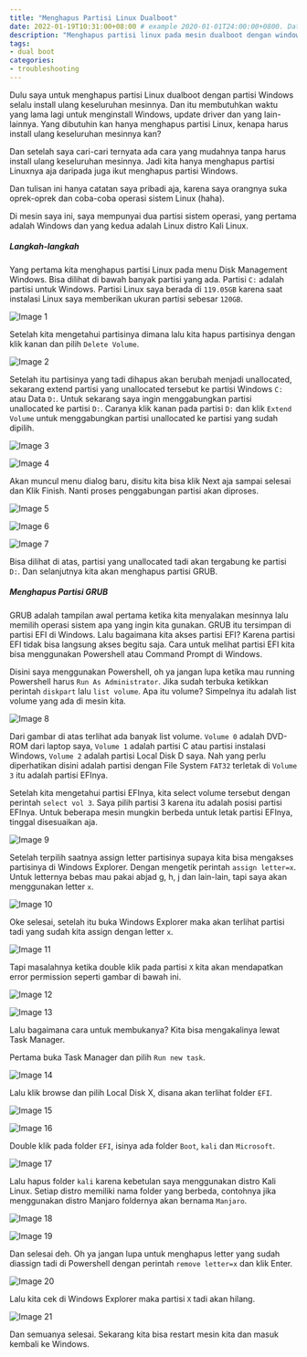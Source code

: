 ```yaml
---
title: "Menghapus Partisi Linux Dualboot"
date: 2022-01-19T10:31:00+08:00 # example 2020-01-01T24:00:00+0800. Date should be the current time! you need insert it manually.
description: "Menghapus partisi linux pada mesin dualboot dengan windows"
tags:
- dual boot
categories:
- troubleshooting
---
```


Dulu saya untuk menghapus partisi Linux dualboot dengan partisi Windows selalu install ulang keseluruhan mesinnya. Dan itu membutuhkan waktu yang lama lagi untuk menginstall Windows, update driver dan yang lain-lainnya. Yang dibutuhin kan hanya menghapus partisi Linux, kenapa harus install ulang keseluruhan mesinnya kan?

Dan setelah saya cari-cari ternyata ada cara yang mudahnya tanpa harus install ulang keseluruhan mesinnya. Jadi kita hanya menghapus partisi Linuxnya aja daripada juga ikut menghapus partisi Windows.

Dan tulisan ini hanya catatan saya pribadi aja, karena saya orangnya suka oprek-oprek dan coba-coba operasi sistem Linux (haha).

Di mesin saya ini, saya mempunyai dua partisi sistem operasi, yang pertama adalah Windows dan yang kedua adalah Linux distro Kali Linux.

##### Langkah-langkah

Yang pertama kita menghapus partisi Linux pada menu Disk Management Windows. Bisa dilihat di bawah banyak partisi yang ada. Partisi `C:` adalah partisi untuk Windows. Partisi Linux saya berada di `119.05GB` karena saat instalasi Linux saya memberikan ukuran partisi sebesar `120GB`.

![Image 1](blog/menghapus-partisi-linux-dualboot/1.png)

Setelah kita mengetahui partisinya dimana lalu kita hapus partisinya dengan klik kanan dan pilih `Delete Volume`.

![Image 2](blog/menghapus-partisi-linux-dualboot/2.png)

Setelah itu partisinya yang tadi dihapus akan berubah menjadi unallocated, sekarang extend partisi yang unallocated tersebut ke partisi Windows `C:` atau Data `D:`. Untuk sekarang saya ingin menggabungkan partisi unallocated ke partisi `D:`. Caranya klik kanan pada partisi `D:` dan klik `Extend Volume` untuk menggabungkan partisi unallocated ke partisi yang sudah dipilih.

![Image 3](blog/menghapus-partisi-linux-dualboot/3.png)

![Image 4](blog/menghapus-partisi-linux-dualboot/4.png)

Akan muncul menu dialog baru, disitu kita bisa klik Next aja sampai selesai dan Klik Finish. Nanti proses penggabungan partisi akan diproses.

![Image 5](blog/menghapus-partisi-linux-dualboot/5.png)

![Image 6](blog/menghapus-partisi-linux-dualboot/6.png)

![Image 7](blog/menghapus-partisi-linux-dualboot/7.png)

Bisa dilihat di atas, partisi yang unallocated tadi akan tergabung ke partisi `D:`. Dan selanjutnya kita akan menghapus partisi GRUB.

##### Menghapus Partisi GRUB

GRUB adalah tampilan awal pertama ketika kita menyalakan mesinnya lalu memilih operasi sistem apa yang ingin kita gunakan. GRUB itu tersimpan di partisi EFI di Windows. Lalu bagaimana kita akses partisi EFI? Karena partisi EFI tidak bisa langsung akses begitu saja. Cara untuk melihat partisi EFI kita bisa menggunakan Powershell atau Command Prompt di Windows.

Disini saya menggunakan Powershell, oh ya jangan lupa ketika mau running Powershell harus `Run As Administrator`. Jika sudah terbuka ketikkan perintah `diskpart` lalu `list volume`. Apa itu volume? Simpelnya itu adalah list volume yang ada di mesin kita.

![Image 8](blog/menghapus-partisi-linux-dualboot/8.png)

Dari gambar di atas terlihat ada banyak list volume. `Volume 0` adalah DVD-ROM dari laptop saya, `Volume 1` adalah partisi C atau partisi instalasi Windows, `Volume 2` adalah partisi Local Disk D saya. Nah yang perlu diperhatikan disini adalah partisi dengan File System `FAT32` terletak di `Volume 3` itu adalah partisi EFInya.

Setelah kita mengetahui partisi EFInya, kita select volume tersebut dengan perintah `select vol 3`. Saya pilih partisi 3 karena itu adalah posisi partisi EFInya. Untuk beberapa mesin mungkin berbeda untuk letak partisi EFInya, tinggal disesuaikan aja.

![Image 9](blog/menghapus-partisi-linux-dualboot/9.png)

Setelah terpilih saatnya assign letter partisinya supaya kita bisa mengakses partisinya di Windows Explorer. Dengan mengetik perintah `assign letter=x`. Untuk letternya bebas mau pakai abjad g, h, j dan lain-lain, tapi saya akan menggunakan letter `x`.

![Image 10](blog/menghapus-partisi-linux-dualboot/10.png)

Oke selesai, setelah itu buka Windows Explorer maka akan terlihat partisi tadi yang sudah kita assign dengan letter `x`.

![Image 11](blog/menghapus-partisi-linux-dualboot/11.png)

Tapi masalahnya ketika double klik pada partisi `X` kita akan mendapatkan error permission seperti gambar di bawah ini.

![Image 12](blog/menghapus-partisi-linux-dualboot/12.png)

![Image 13](blog/menghapus-partisi-linux-dualboot/13.png)

Lalu bagaimana cara untuk membukanya? Kita bisa mengakalinya lewat Task Manager.

Pertama buka Task Manager dan pilih `Run new task`.

![Image 14](blog/menghapus-partisi-linux-dualboot/14.png)

Lalu klik browse dan pilih Local Disk X, disana akan terlihat folder `EFI`.

![Image 15](blog/menghapus-partisi-linux-dualboot/15.png)

![Image 16](blog/menghapus-partisi-linux-dualboot/16.png)

Double klik pada folder `EFI`, isinya ada folder `Boot`, `kali` dan `Microsoft`.

![Image 17](blog/menghapus-partisi-linux-dualboot/17.png)

Lalu hapus folder `kali` karena kebetulan saya menggunakan distro Kali Linux. Setiap distro memiliki nama folder yang berbeda, contohnya jika menggunakan distro Manjaro foldernya akan bernama `Manjaro`.

![Image 18](blog/menghapus-partisi-linux-dualboot/18.png)

![Image 19](blog/menghapus-partisi-linux-dualboot/19.png)

Dan selesai deh. Oh ya jangan lupa untuk menghapus letter yang sudah diassign tadi di Powershell dengan perintah `remove letter=x` dan klik Enter.

![Image 20](blog/menghapus-partisi-linux-dualboot/20.png)

Lalu kita cek di Windows Explorer maka partisi `X` tadi akan hilang.

![Image 21](blog/menghapus-partisi-linux-dualboot/21.png)

Dan semuanya selesai. Sekarang kita bisa restart mesin kita dan masuk kembali ke Windows.